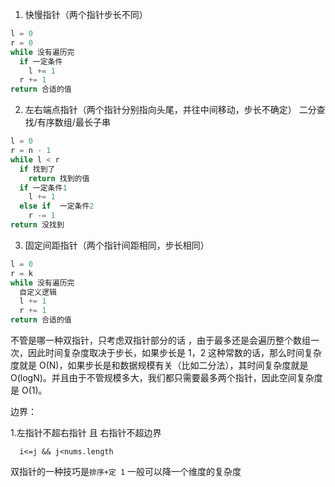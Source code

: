 1. 快慢指针（两个指针步长不同）

```Python
l = 0
r = 0
while 没有遍历完
  if 一定条件
    l += 1
  r += 1
return 合适的值
```

2. 左右端点指针（两个指针分别指向头尾，并往中间移动，步长不确定）
   二分查找/有序数组/最长子串

```Python
l = 0
r = n - 1
while l < r
  if 找到了
    return 找到的值
  if 一定条件1
    l += 1
  else if  一定条件2
    r -= 1
return 没找到
```

3. 固定间距指针（两个指针间距相同，步长相同）

```Python
l = 0
r = k
while 没有遍历完
  自定义逻辑
  l += 1
  r += 1
return 合适的值
```

不管是哪一种双指针，只考虑双指针部分的话 ，由于最多还是会遍历整个数组一次，因此时间复杂度取决于步长，如果步长是 1，2 这种常数的话，那么时间复杂度就是 O(N)，如果步长是和数据规模有关（比如二分法），其时间复杂度就是 O(logN)。并且由于不管规模多大，我们都只需要最多两个指针，因此空间复杂度是 O(1)。

边界：

1.左指针不超右指针 且 右指针不超边界

```JS
  i<=j && j<nums.length
```

双指针的一种技巧是`排序+定 1`
一般可以降一个维度的复杂度
